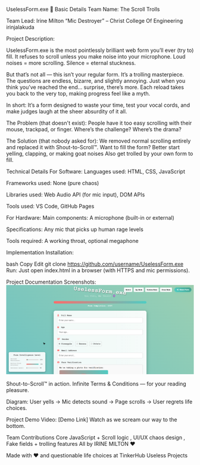 UselessForm.exe 🎯
Basic Details
Team Name: The Scroll Trolls



Team Lead: Irine Milton  “Mic Destroyer”  – Christ College Of Engineering irinjalakuda



Project Description:

UselessForm.exe is the most pointlessly brilliant web form you’ll ever (try to) fill. It refuses to scroll unless you make noise into your microphone. Loud noises = more scrolling. Silence = eternal stuckness.

But that’s not all — this isn’t your regular form. It’s a trolling masterpiece. The questions are endless, bizarre, and slightly annoying. Just when you think you’ve reached the end… surprise, there’s more. Each reload takes you back to the very top, making progress feel like a myth.

In short: It’s a form designed to waste your time, test your vocal cords, and make judges laugh at the sheer absurdity of it all.
  



The Problem (that doesn't exist):
People have it too easy scrolling with their mouse, trackpad, or finger. Where’s the challenge? Where’s the drama?

The Solution (that nobody asked for):
We removed normal scrolling entirely and replaced it with Shout-to-Scroll™. Want to fill the form? Better start yelling, clapping, or making goat noises Also get trolled by your own form to fill.

Technical Details
For Software:
Languages used: HTML, CSS, JavaScript

Frameworks used: None (pure chaos)

Libraries used: Web Audio API (for mic input), DOM APIs

Tools used: VS Code, GitHub Pages

For Hardware:
Main components: A microphone (built-in or external)

Specifications: Any mic that picks up human rage levels

Tools required: A working throat, optional megaphone

Implementation
Installation:

bash
Copy
Edit
git clone https://github.com/username/UselessForm.exe
Run:
Just open index.html in a browser (with HTTPS and mic permissions).

Project Documentation
Screenshots:
![The glorious start screen before you lose hope](assets/intro.png)

Shout-to-Scroll™ in action.
Infinite Terms & Conditions — for your reading pleasure.

Diagram:
User yells → Mic detects sound → Page scrolls → User regrets life choices.

Project Demo
Video: [Demo Link] Watch as we scream our way to the bottom.

Team Contributions
 Core JavaScript + Scroll logic , UI/UX chaos design , Fake fields + trolling features  All by IRINE MILTON ❤️

Made with ❤️ and questionable life choices at TinkerHub Useless Projects